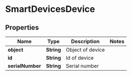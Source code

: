 
# SmartDevicesDevice

## Properties
Name | Type | Description | Notes
------------ | ------------- | ------------- | -------------
**object** | **String** | Object of device | 
**id** | **String** | Id of device | 
**serialNumber** | **String** | Serial number | 



